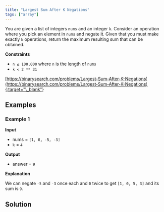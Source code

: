 ```yaml
---
title: "Largest Sum After K Negations"
tags: ["array"]
---
```


You are given a list of integers `nums` and an integer `k`. Consider an operation where you pick an element in `nums` and negate it. Given that you must make exactly `k` operations, return the maximum resulting sum that can be obtained.

**Constraints**

- `n ≤ 100,000` where `n` is the length of `nums`
- `k < 2 ** 31`

[https://binarysearch.com/problems/Largest-Sum-After-K-Negations](https://binarysearch.com/problems/Largest-Sum-After-K-Negations){:target="\_blank"}

## Examples

### Example 1

**Input**

- nums = `[1, 0, -5, -3]`
- k = `4`

**Output**

- answer = `9`

**Explanation**

We can negate `-5` and `-3` once each and `0` twice to get `[1, 0, 5, 3]` and its sum is `9`.

## Solution

<script src="https://gist.github.com/yaeba/16da7be5123724fcf6eccc25581cef5a.js?file=Largest-Sum-After-K-Negations.cpp"></script>
